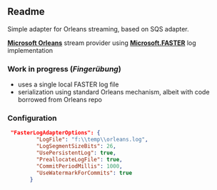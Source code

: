 ## Readme

Simple adapter for Orleans streaming, based on SQS adapter.

[**Microsoft Orleans**](https://github.com/dotnet/orleans) stream provider using [**Microsoft.FASTER**](https://github.com/microsoft/FASTER) log implementation

### Work in progress (_Finger&uuml;bung_)

- uses a single local FASTER log file
- serialization using standard Orleans mechanism, albeit with code borrowed from Orleans repo

### Configuration

```json
 "FasterLogAdapterOptions": {
         "LogFile": "f:\\temp\\orleans.log",
         "LogSegmentSizeBits": 26,
         "UsePersistentLog": true,
         "PreallocateLogFile": true,
         "CommitPeriodMillis": 1000,
         "UseWatermarkForCommits": true
       }
```